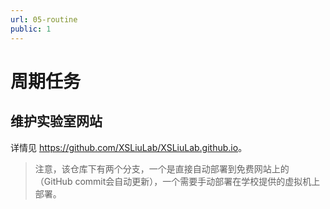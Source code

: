 ```yaml
---
url: 05-routine
public: 1
---
```


# 周期任务

## 维护实验室网站

详情见 <https://github.com/XSLiuLab/XSLiuLab.github.io>。

> 注意，该仓库下有两个分支，一个是直接自动部署到免费网站上的（GitHub commit会自动更新），一个需要手动部署在学校提供的虚拟机上部署。